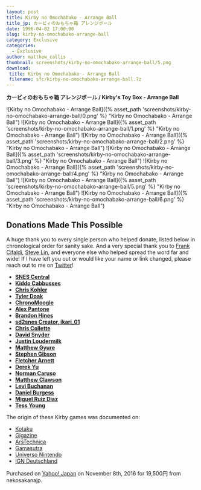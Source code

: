```yaml
---
layout: post
title: Kirby no Omochabako - Arrange Ball
title_jp: カービィのおもちゃ箱 アレンジボール
date: 1996-04-02 17:00:00
slug: kirby-no-omochabako-arrange-ball
category: Exclusive
categories:
  - Exclusive
author: matthew_callis
thumbnail: screenshots/kirby-no-omochabako-arrange-ball/5.png
download:
 title: Kirby no Omochabako - Arrange Ball
 filename: sfc/kirby-no-omochabako-arrange-ball.7z
---
```


__カービィのおもちゃ箱 アレンジボール / Kirby's Toy Box - Arrange Ball__

![Kirby no Omochabako - Arrange Ball]({% asset_path 'screenshots/kirby-no-omochabako-arrange-ball/0.png' %} "Kirby no Omochabako - Arrange Ball")
![Kirby no Omochabako - Arrange Ball]({% asset_path 'screenshots/kirby-no-omochabako-arrange-ball/1.png' %} "Kirby no Omochabako - Arrange Ball")
![Kirby no Omochabako - Arrange Ball]({% asset_path 'screenshots/kirby-no-omochabako-arrange-ball/2.png' %} "Kirby no Omochabako - Arrange Ball")
![Kirby no Omochabako - Arrange Ball]({% asset_path 'screenshots/kirby-no-omochabako-arrange-ball/3.png' %} "Kirby no Omochabako - Arrange Ball")
![Kirby no Omochabako - Arrange Ball]({% asset_path 'screenshots/kirby-no-omochabako-arrange-ball/4.png' %} "Kirby no Omochabako - Arrange Ball")
![Kirby no Omochabako - Arrange Ball]({% asset_path 'screenshots/kirby-no-omochabako-arrange-ball/5.png' %} "Kirby no Omochabako - Arrange Ball")
![Kirby no Omochabako - Arrange Ball]({% asset_path 'screenshots/kirby-no-omochabako-arrange-ball/6.png' %} "Kirby no Omochabako - Arrange Ball")

## Donations Made This Possible

A huge thank you to every single person who helped donate, listed below in chronological order for sanity sake. And a very special thank you to [Frank Cifaldi](https://twitter.com/frankcifaldi), [Steve Lin](https://twitter.com/stevenplin), and everyone else who helped spread the word far and wide! If I have left you out or would like your name or link changed, please reach out to me on [Twitter](https://twitter.com/superfamicom)!

- __[SNES Central](http://snescentral.com/)__
- __[Kiddo Cabbusses](https://www.youtube.com/channel/UCOXvfoAZZJhmDZw0boGkSYA)__
- __[Chris Kohler](http://www.chriskohler.biz/)__
- __[Tyler Doak](http://www.tylerdoak.com/)__
- __[ChronoMoogle](https://www.youtube.com/user/ChronoMoogle)__
- __[Alex Pantone](https://twitter.com/alpantone)__
- __[Brandon Hines](https://twitter.com/brandonhines)__
- __[sd2snes Creator, ikari_01](https://sd2snes.de/blog/)__
- __[Chris Collette](https://twitter.com/newsfedora)__
- __[David Snyder](https://twitter.com/dsnyd500)__
- __[Justin Loudermilk](https://twitter.com/LordKuragari)__
- __[Matthew Gyure](https://twitter.com/goo3r)__
- __[Stephen Gibson](https://twitter.com/Espiox)__
- __[Fletcher Arnett](https://twitter.com/bustrider)__
- __[Derek Yu](https://twitter.com/mossmouth)__
- __[Norman Caruso](https://twitter.com/GamingHistorian)__
- __[Matthew Clawson](https://twitter.com/matt_clawson)__
- __[Levi Buchanan](https://twitter.com/iLevi)__
- __[Daniel Burgess](https://twitter.com/danmburgess)__
- __[Miguel Ruiz Diaz](https://twitter.com/Ramen_Mike)__
- __[Tess Young](https://twitter.com/TheChicMonster)__

The origin of these Kirby games was documented on:

- [Kotaku](http://kotaku.com/four-long-lost-kirby-games-found-at-auction-1788716263)
- [Gigazine](http://gigazine.net/news/20161110-save-downloadable-game-future/)
- [ArsTechnica](http://arstechnica.com/gaming/2016/11/these-snes-era-kirby-games-were-considered-lost-until-this-week/)
- [Gamasutra](http://www.gamasutra.com/view/news/285150/Preservationists_find_and_acquire_rare_Kirby_Satellaview_games.php)
- [Universo Nintendo](http://universo-nintendo.com.mx/2016/11/08/cuatro-juegos-kirby-no-omocha-hako/)
- [IGN Deutschland](http://de.ign.com/nintendo/118246/news/vier-verschollene-kirby-minispiele-auf-auktion-aufgetaucht)


Purchased on [Yahoo! Japan](http://page4.auctions.yahoo.co.jp/jp/auction/d208212291) on November 8th, 2016 for 19,500円 from nekosakanajp.
